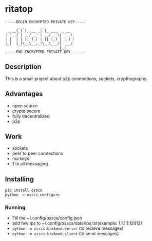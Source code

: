 # ritatop

```
-----BEGIN ENCRYPTED PRIVATE KEY-----
      _ _        _              
 _ __(_) |_ __ _| |_ ___  _ __  
| '__| | __/ _` | __/ _ \| '_ \ 
| |  | | || (_| | || (_) | |_) |
|_|  |_|\__\__,_|\__\___/| .__/ 
                         |_|    
-----END ENCRYPTED PRIVATE KEY-------
```

## Description

This is a small project about p2p connections, sockets, crypthography.

## Advantages

 - open source
 - crypto secure
 - fully decentralized
 - p2p

## Work

 - sockets
 - peer to peer connections
 - rsa keys
 - 1 to all messaging

## Installing

```bash
pip install osscs
python -m osscs.configure
```

### Running

 - Fill the ~/.config/osscs/config.json
 - add few ips to ~/.config/osscs/data/ips.txt(example: 1.1.1.1:12012)
 - `python -m osscs.backend.server` (to recieve messages)
 - `python -m osscs.backend.client` (to send messages)
